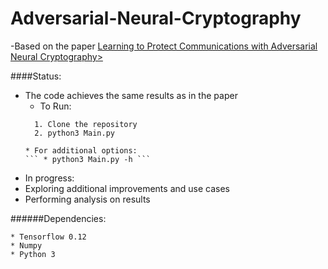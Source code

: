 # Adversarial-Neural-Cryptography

-Based on the paper <a href="https://openreview.net/pdf?id=S1HEBe_Jl">Learning to Protect Communications with Adversarial Neural Cryptography></a>

####Status:
* The code achieves the same results as in the paper
  * To Run:
  ```
    1. Clone the repository
    2. python3 Main.py
  ```
      * For additional options:
      ``` * python3 Main.py -h ```
      
* In progress:
 * Exploring additional improvements and use cases
 * Performing analysis on results
   
   
######Dependencies:
```
* Tensorflow 0.12
* Numpy
* Python 3
```
    
